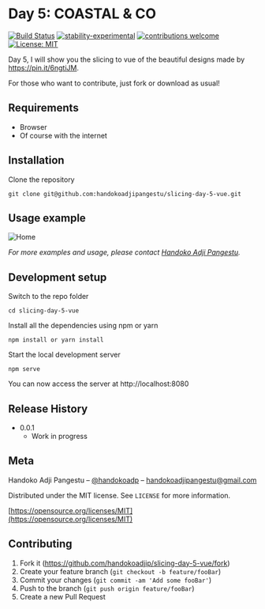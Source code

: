 # Day 5: COASTAL & CO

[![Build Status](https://travis-ci.org/dwyl/esta.svg?branch=master)](https://github.com/handokoadjip/slicing-day-5-vue)
[![stability-experimental](https://img.shields.io/badge/stability-experimental-orange.svg)](https://github.com/handokoadjip/slicing-day-5-vue)
[![contributions welcome](https://img.shields.io/badge/contributions-welcome-brightgreen.svg?style=flat)](https://github.com/handokoadjip/slicing-day-5-vue/fork)
[![License: MIT](https://img.shields.io/badge/License-MIT-yellow.svg)](https://opensource.org/licenses/MIT)

Day 5, I will show you the slicing to vue of the beautiful designs made by https://pin.it/6ngtiJM.

For those who want to contribute, just fork or download as usual!

## Requirements

- Browser
- Of course with the internet

## Installation

Clone the repository

    git clone git@github.com:handokoadjipangestu/slicing-day-5-vue.git

## Usage example

![Home](https://bebaskripsi.000webhostapp.com/slicing-day-5/home.png)

_For more examples and usage, please contact [Handoko Adji Pangestu](https://www.instagram.com/handokoadp/)._

## Development setup

Switch to the repo folder

    cd slicing-day-5-vue

Install all the dependencies using npm or yarn

    npm install or yarn install

Start the local development server

    npm serve

You can now access the server at http://localhost:8080

## Release History

- 0.0.1
  - Work in progress

## Meta

Handoko Adji Pangestu – [@handokoadp](https://www.instagram.com/handokoadp/) – handokoadjipangestu@gmail.com

Distributed under the MIT license. See `LICENSE` for more information.

[https://opensource.org/licenses/MIT](https://opensource.org/licenses/MIT)

## Contributing

1. Fork it (<https://github.com/handokoadjip/slicing-day-5-vue/fork>)
2. Create your feature branch (`git checkout -b feature/fooBar`)
3. Commit your changes (`git commit -am 'Add some fooBar'`)
4. Push to the branch (`git push origin feature/fooBar`)
5. Create a new Pull Request
